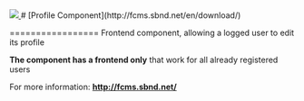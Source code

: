 <a href="http://fcms.sbnd.net">
  <img src="http://fcms.sbnd.net/upload/logo.png">
</a>
# [Profile Component](http://fcms.sbnd.net/en/download/) 


=================
Frontend component, allowing a logged user to edit its profile 

**The component has a frontend only** that work for all already registered users

For more information: **http://fcms.sbnd.net/**
